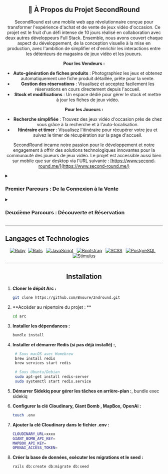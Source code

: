 <div align="center">

## 🚀 À Propos du Projet SecondRound

SecondRound est une mobile web app révolutionnaire conçue pour transformer l'expérience d'achat et de vente de jeux vidéo d'occasion. Ce projet est le fruit d'un défi intense de 10 jours réalisé en collaboration avec deux autres développeurs Full Stack. Ensemble, nous avons couvert chaque aspect du développement, de la conception visuelle à la mise en production, avec l'ambition de simplifier et d'enrichir les interactions entre les détenteurs de magasins de jeux vidéo et les joueurs.

**Pour les Vendeurs :**
- **Auto-génération de fiches produits** : Photographiez les jeux et obtenez automatiquement une fiche produit détaillée, prête pour la vente.
- **Gestion des réservations** : Visualisez et acceptez facilement les réservations en cours directement depuis l'accueil.
- **Stock et modifications** : Un espace dédié pour gérer le stock et mettre à jour les fiches de jeux vidéo.

**Pour les Joueurs :**
- **Recherche simplifiée** : Trouvez des jeux vidéo d'occasion près de chez vous grâce à la recherche et à l'auto-localisation.
- **Itinéraire et timer** : Visualisez l'itinéraire pour récupérer votre jeu et suivez le timer de récupération sur la page d'accueil.

SecondRound incarne notre passion pour le développement et notre engagement à offrir des solutions technologiques innovantes pour la communauté des joueurs de jeux vidéo. Le projet est accessible aussi bien sur mobile que sur desktop via l'URL suivante : [https://www.second-round.me/](https://www.second-round.me/)

</div>



<details>
<summary>
  
  ### Premier Parcours : De la Connexion à la Vente</summary>

<p align="center">
  <img src="https://res.cloudinary.com/dgmantli3/image/upload/w_500,h_300/v1712592412/SecondRound/Connection.png" alt="Page de connexion" width="500"/><br/>
  *Commencez par une connexion fluide et sécurisée.*
</p>

<p align="center">
  <img src="https://res.cloudinary.com/dgmantli3/image/upload/w_500,h_300/v1712592410/SecondRound/LandingCust.png" alt="Accueil après connexion" width="500"/><br/>
  *Accédez à une interface simplifiée pour photographier votre jeu.*
</p>

<p align="center">
  <img src="https://res.cloudinary.com/dgmantli3/image/upload/w_500,h_300/v1712601416/SecondRound/rjqsjurxsfxr2hp1dzj6.png" alt="Analyse de la photo du jeu" width="500"/><br/>
  *L'analyse intelligente remplit automatiquement les détails du jeu.*
</p>

</details>

<details>
<summary>
  
  ### Deuxième Parcours : Découverte et Réservation</summary>

<p align="center">
  <img src="https://res.cloudinary.com/dgmantli3/image/upload/w_500,h_300/v1712592410/SecondRound/Pageclient.png" alt="Page d'accueil colorée" width="500"/><br/>
  *Explorez l'accueil dynamique offrant recherche localisée.*
</p>

<p align="center">
  <img src="https://res.cloudinary.com/dgmantli3/image/upload/w_500,h_300/v1712592417/SecondRound/Recherche.png" alt="Recherche localisée de jeux" width="500"/><br/>
  *Effectuez des recherches précises pour trouver les jeux à proximité.*
</p>

<p align="center">
  <img src="https://res.cloudinary.com/dgmantli3/image/upload/w_500,h_300/v1712592413/SecondRound/Aller.png" alt="Vue de la réservation et itinéraire" width="500"/><br/>
  *Consultez vos réservations et l'itinéraire pour récupérer votre jeu.*
</p>

<p align="center">
  <img src="https://res.cloudinary.com/dgmantli3/image/upload/w_500,h_300/v1712592416/SecondRound/Combat.png" alt="Combat de jeux" width="500"/><br/>
  *Participez à des "combats de jeux" ludiques pour découvrir le jeu parfait.*
</details>

***

## Langages et Technologies
</div>

<div align="center">
  
[![Ruby](https://img.shields.io/badge/Ruby-red.svg)](https://www.ruby-lang.org/en/) &nbsp;[![Rails](https://img.shields.io/badge/Rails-brightgreen.svg)](https://rubyonrails.org/) &nbsp;  [![JavaScript](https://img.shields.io/badge/JavaScript-yellow.svg)](https://developer.mozilla.org/en-US/docs/Web/JavaScript) &nbsp; [![Bootstrap](https://img.shields.io/badge/Bootstrap-blueviolet.svg)](https://getbootstrap.com/) &nbsp; [![SCSS](https://img.shields.io/badge/SCSS-orange.svg)](https://sass-lang.com/) &nbsp; [![PostgreSQL](https://img.shields.io/badge/PostgreSQL-blue.svg)](https://www.postgresql.org/) &nbsp; [![Stimulus](https://img.shields.io/badge/Stimulus-lightgrey.svg)](https://stimulus.hotwired.dev/)
</div>

***

<div align="center">
  
## Installation
</div>

1. **Cloner le dépôt Arc :**
   ```bash
   git clone https://github.com/Bnoure/2ndround.git
2. **Accéder au répertoire du projet : **
   ```bash
   cd arc
3. **Installer les dépendances :**
   ```bash
   bundle install
4. **Installer et démarrer Redis (si pas déjà installé) :**,
   ```bash
    # Sous macOS avec Homebrew
    brew install redis
    brew services start redis

    # Sous Ubuntu/Debian
    sudo apt-get install redis-server
    sudo systemctl start redis.service
   
5. **Démarrer Sidekiq pour gérer les tâches en arrière-plan :**,
  bundle exec sidekiq
   
6. **Configurer la clé Cloudinary, Giant Bomb , MapBox, OpenAi :**
   ```bash
   touch .env
   
7. **Ajouter la clé Cloudinary dans le fichier .env :**
   ```bash
   CLOUDINARY_URL=xxxx
   GIANT_BOMB_API_KEY=
   MAPBOX_API_KEY=
   OPENAI_ACCESS_TOKEN=
   
   
8. **Créer la base de données, exécuter les migrations et le seed :**
   ```bash
   rails db:create db:migrate db:seed


</p>



